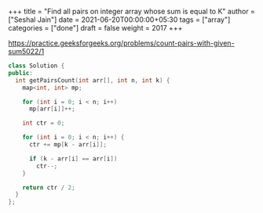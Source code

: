 +++
title = "Find all pairs on integer array whose sum is equal to K"
author = ["Seshal Jain"]
date = 2021-06-20T00:00:00+05:30
tags = ["array"]
categories = ["done"]
draft = false
weight = 2017
+++

<https://practice.geeksforgeeks.org/problems/count-pairs-with-given-sum5022/1>

```cpp
class Solution {
public:
  int getPairsCount(int arr[], int n, int k) {
    map<int, int> mp;

    for (int i = 0; i < n; i++)
      mp[arr[i]]++;

    int ctr = 0;

    for (int i = 0; i < n; i++) {
      ctr += mp[k - arr[i]];

      if (k - arr[i] == arr[i])
        ctr--;
    }

    return ctr / 2;
  }
};
```
